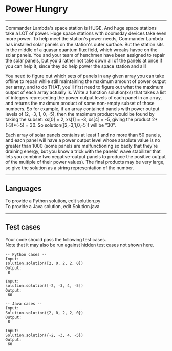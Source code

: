 # Power Hungry  
----
  
Commander Lambda's space station is HUGE. And huge space stations take a LOT of power. Huge space stations with doomsday devices take even more power. To help meet the station's power needs, Commander Lambda has installed solar panels on the station's outer surface. But the station sits in the middle of a quasar quantum flux field, which wreaks havoc on the solar panels. You and your team of henchmen have been assigned to repair the solar panels, but you'd rather not take down all of the panels at once if you can help it, since they do help power the space station and all!  
  
You need to figure out which sets of panels in any given array you can take offline to repair while still maintaining the maximum amount of power output per array, and to do THAT, you'll first need to figure out what the maximum output of each array actually is. Write a function solution(xs) that takes a list of integers representing the power output levels of each panel in an array, and returns the maximum product of some non-empty subset of those numbers. So for example, if an array contained panels with power output levels of [2, -3, 1, 0, -5], then the maximum product would be found by taking the subset: xs[0] = 2, xs[1] = -3, xs[4] = -5, giving the product 2*(-3)*(-5) = 30. So solution([2,-3,1,0,-5]) will be "30".  
  
Each array of solar panels contains at least 1 and no more than 50 panels, and each panel will have a power output level whose absolute value is no greater than 1000 (some panels are malfunctioning so badly that they're draining energy, but you know a trick with the panels' wave stabilizer that lets you combine two negative-output panels to produce the positive output of the multiple of their power values). The final products may be very large, so give the solution as a string representation of the number.  

----
  
## Languages  
  
To provide a Python solution, edit solution.py  
To provide a Java solution, edit Solution.java  

----
  
## Test cases  

Your code should pass the following test cases.  
Note that it may also be run against hidden test cases not shown here.  
  
``````
-- Python cases --  
Input:  
solution.solution([2, 0, 2, 2, 0])  
Output:  
 8  
  
Input:  
solution.solution([-2, -3, 4, -5])  
Output:  
 60  
``````

``````
-- Java cases --  
Input:  
Solution.solution({2, 0, 2, 2, 0})  
Output:  
 8  
  
Input:  
Solution.solution({-2, -3, 4, -5})  
Output:  
 60  
``````
